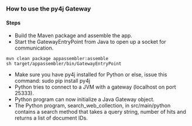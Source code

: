 ### How to use the py4j Gateway

#### Steps
- Build the Maven package and assemble the app.
- Start the GatewayEntryPoint from Java to open up a socket for communication.
```
mvn clean package appassembler:assemble
sh target/appassembler/bin/GatewayEntryPoint
```
- Make sure you have py4j installed for Python or else, issue this command: sudo pip install py4j
- Python tries to connect to a JVM with a gateway (localhost on port 25333).
- Python program can now initialize a Java Gateway object.
- The Python program, search_web_collection, in src/main/python contains a search method that takes a
query string, number of hits and returns a list of document IDs.
